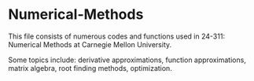 # Numerical-Methods

This file consists of numerous codes and functions used in 24-311: Numerical Methods at Carnegie Mellon University.

Some topics include: derivative approximations, function approximations, matrix algebra, root finding methods, optimization.
